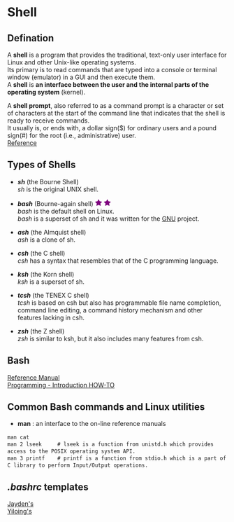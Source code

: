 # Shell 

## Defination
A **shell** is a program that provides the traditional, text-only user interface for Linux and other Unix-like operating systems.  
Its primary is to read commands that are typed into a console or terminal window (emulator) in a GUI and then execute them.  
A **shell** is **an interface between the user and the internal parts of the operating system** (kernel). 
  
A **shell prompt**, also referred to as a command prompt is a character or set of characters at the start of the command line that indicates that the shell is ready to receive commands.  
It usually is, or ends with, a dollar sign($) for ordinary users and a pound sign(#) for the root (i.e., administrative) user.  
[Reference](http://www.linfo.org/shell.html)  

## Types of Shells
* **_sh_** (the Bourne Shell)  
_sh_ is the original UNIX shell.  

* **_bash_** (Bourne-again shell)  ![](./star.png "important!") ![](./star.png "important!")  
_bash_ is the default shell on Linux.  
_bash_ is a superset of sh and it was written for the [GNU](https://www.gnu.org/home.en.html) project.  

* **_ash_** (the Almquist shell)  
_ash_ is a clone of sh.  

* **_csh_** (the C shell)  
_csh_ has a syntax that resembles that of the C programming language.  

* **_ksh_** (the Korn shell)  
_ksh_ is a superset of sh.  

* **_tcsh_** (the TENEX C shell)  
_tcsh_ is based on csh but also has programmable file name completion, command line editing, a command history mechanism and other features lacking in csh.  

* **_zsh_** (the Z shell)  
_zsh_ is similar to ksh, but it also includes many features from csh.  

## Bash
[Reference Manual](https://tiswww.case.edu/php/chet/bash/bashref.html#Shell-Syntax)  
[Programming - Introduction HOW-TO](http://tldp.org/HOWTO/Bash-Prog-Intro-HOWTO.html)  

## Common Bash commands and Linux utilities
* **man** : an interface to the on-line reference manuals
```
man cat  
man 2 lseek		# lseek is a function from unistd.h which provides access to the POSIX operating system API.  
man 3 printf	# printf is a function from stdio.h which is a part of C library to perform Input/Output operations.  
```

## _.bashrc_ templates
[Jayden's]()  
[Yiloing's]()  

